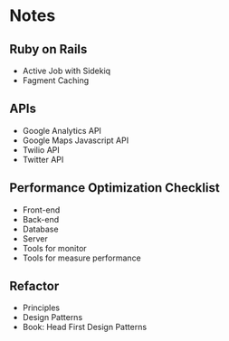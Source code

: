 # Notes

## Ruby on Rails
- Active Job with Sidekiq
- Fagment Caching

## APIs
- Google Analytics API
- Google Maps Javascript API
- Twilio API
- Twitter API

## Performance Optimization Checklist
- Front-end
- Back-end
- Database
- Server
- Tools for monitor
- Tools for measure performance

## Refactor
- Principles
- Design Patterns
- Book: Head First Design Patterns
